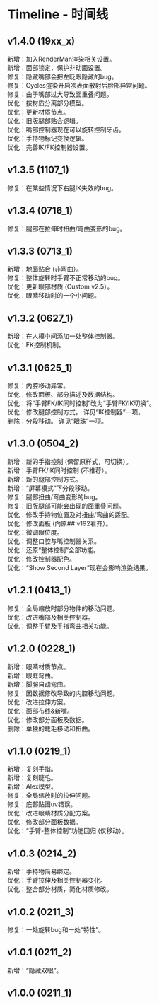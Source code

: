 # Timeline - 时间线

## v1.4.0 (19xx_x)

新增：加入RenderMan渲染相关设置。  
新增：面部锁定，保护非动画设置。  
修复：隐藏嘴部会把左眨眼隐藏的bug。  
修复：Cycles渲染开启次表面散射后脸部异常问题。  
修复：由于嘴部过大导致面重叠问题。  
优化：按材质分离部分模型。  
优化：更新材质节点。  
优化：旧版腿部贴合逻辑。  
优化：嘴部控制器现在可以旋转控制牙齿。  
优化：手持物标记变换逻辑。  
优化：完善IK/FK控制器设置。

## v1.3.5 (1107_1)

修复：在某些情况下右腿IK失效的bug。

## v1.3.4 (0716_1)

修复：腿部在拉伸时扭曲/弯曲变形的bug。

## v1.3.3 (0713_1)

新增：地面贴合 (非弯曲）。  
修复：整体旋转时手臂不正常移动的bug。  
优化：更新眼部材质 (Custom v2.5）。  
优化：眼睛移动时的一个小问题。

## v1.3.2 (0627_1)

新增：在人模中间添加一处整体控制器。  
优化：FK控制机制。

## v1.3.1 (0625_1)

修复：内腔移动异常。  
优化：修改面板、部分描述及数据结构。  
优化：将“手臂FK/IK同时控制”改为“手臂FK/IK切换”。  
优化：修改腿部控制方式。  详见“IK控制器”一项。  
删除：分段移动。  详见“眼珠”一项。

## v1.3.0 (0504_2)

新增：新的手指控制 (保留原样式，可切换）。  
新增：手臂FK/IK同时控制 (不推荐）。  
新增：新的腿部控制方式。  
新增：“屏幕模式”下分段移动。  
修复：腿部扭曲/弯曲变形的bug。  
修复：旧版腿部可能会出现的面重叠问题。  
优化：修改手持物位置及对扭曲/弯曲的适配。  
优化：修改面板 (向原## v192看齐）。  
优化：微调眼位度。  
优化：调整口腔与嘴控制器关系。  
优化：还原“整体控制”全部功能。  
优化：修改控制器配色。  
优化：“Show Second Layer”现在会影响渲染结果。

## v1.2.1 (0413_1)

修复：全局缩放时部分物件的移动问题。  
优化：改进嘴部及相关控制器。  
优化：调整手臂及手指弯曲相关功能。

## v1.2.0 (0228_1)

新增：眼睛材质节点。  
新增：眼眶弯曲。  
新增：脚腕自动弯曲。  
修复：因数据修改导致的内腔移动问题。  
优化：改进拉伸方案。  
优化：面部布线&新嘴。  
优化：修改部分面板及数据。  
删除：单独的睫毛移动和扭曲。

## v1.1.0 (0219_1)

新增：复刻手指。  
新增：复刻睫毛。  
新增：Alex模型。  
修复：全局缩放时的拉伸问题。  
修复：底部贴图uv错误。  
优化：改进眼睛材质分配方案。  
优化：修改部分面板数据。  
优化：“手臂-整体控制”功能回归 (仅移动）。

## v1.0.3 (0214_2)

新增：手持物简易绑定。  
优化：手臂拉伸及相关控制器变化。  
优化：整合部分材质，简化材质修改。

## v1.0.2 (0211_3)

修复：一处旋转bug和一处“特性”。

## v1.0.1 (0211_2)

新增：“隐藏双眼”。

## v1.0.0 (0211_1)

